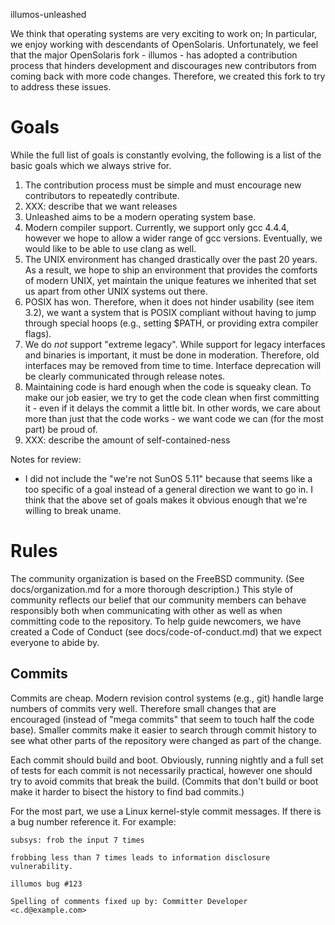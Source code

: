 illumos-unleashed

We think that operating systems are very exciting to work on; In particular,
we enjoy working with descendants of OpenSolaris.  Unfortunately, we feel
that the major OpenSolaris fork - illumos - has adopted a contribution
process that hinders development and discourages new contributors from
coming back with more code changes.  Therefore, we created this fork to try
to address these issues.

Goals
=====

While the full list of goals is constantly evolving, the following is a list
of the basic goals which we always strive for.

1. The contribution process must be simple and must encourage new
   contributors to repeatedly contribute.
2. XXX: describe that we want releases
3. Unleashed aims to be a modern operating system base.
  1. Modern compiler support.  Currently, we support only gcc 4.4.4, however
     we hope to allow a wider range of gcc versions.  Eventually, we would
     like to be able to use clang as well.
  2. The UNIX environment has changed drastically over the past 20 years.
     As a result, we hope to ship an environment that provides the comforts
     of modern UNIX, yet maintain the unique features we inherited that set
     us apart from other UNIX systems out there.
  3. POSIX has won.  Therefore, when it does not hinder usability (see item
     3.2), we want a system that is POSIX compliant without having to jump
     through special hoops (e.g., setting $PATH, or providing extra compiler
     flags).
  4. We do *not* support "extreme legacy".  While support for legacy
     interfaces and binaries is important, it must be done in moderation.
     Therefore, old interfaces may be removed from time to time.  Interface
     deprecation will be clearly communicated through release notes.
4. Maintaining code is hard enough when the code is squeaky clean.  To make
   our job easier, we try to get the code clean when first committing it -
   even if it delays the commit a little bit.  In other words, we care about
   more than just that the code works - we want code we can (for the most
   part) be proud of.
5. XXX: describe the amount of self-contained-ness

Notes for review:

* I did not include the "we're not SunOS 5.11" because that seems like a too
  specific of a goal instead of a general direction we want to go in.  I
  think that the above set of goals makes it obvious enough that we're
  willing to break uname.

Rules
=====

The community organization is based on the FreeBSD community.  (See
docs/organization.md for a more thorough description.)  This style of
community reflects our belief that our community members can behave
responsibly both when communicating with other as well as when committing
code to the repository.  To help guide newcomers, we have created a Code of
Conduct (see docs/code-of-conduct.md) that we expect everyone to abide by.

Commits
-------

Commits are cheap.  Modern revision control systems (e.g., git) handle large
numbers of commits very well.  Therefore small changes that are encouraged
(instead of "mega commits" that seem to touch half the code base).  Smaller
commits make it easier to search through commit history to see what other
parts of the repository were changed as part of the change.

Each commit should build and boot.  Obviously, running nightly and a full
set of tests for each commit is not necessarily practical, however one
should try to avoid commits that break the build.  (Commits that don't build
or boot make it harder to bisect the history to find bad commits.)

For the most part, we use a Linux kernel-style commit messages.  If there is
a bug number reference it.  For example:

    subsys: frob the input 7 times

    frobbing less than 7 times leads to information disclosure
    vulnerability.

    illumos bug #123

    Spelling of comments fixed up by: Committer Developer <c.d@example.com>
